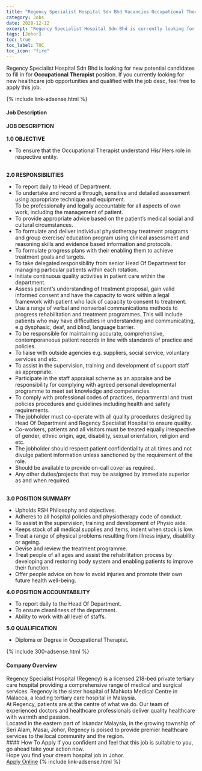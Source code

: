 ```yaml
---
title: "Regency Specialist Hospital Sdn Bhd Vacancies Occupational Therapist" 
category: Jobs 
date: 2020-12-12 
excerpt: "Regency Specialist Hospital Sdn Bhd is currently looking for suitable person to fill in the Occupational Therapist which positioned at Johor" 
tags: [Johor] 
toc: true 
toc_label: TOC 
toc_icon: "fire" 
--- 
```


<p>Regency Specialist Hospital Sdn Bhd is looking for new potential candidates to fill in for <b>Occupational Therapist</b> position. If you currently looking for new healthcare job opportunities and qualified with the job desc, feel free to apply this job.
</p>{% include link-adsense.html %} 
<div><div><div><h4>Job Description</h4></div></div><div><div><span><div><div><strong>JOB DESCRIPTION</strong></div><div><br><strong>1.0 OBJECTIVE</strong></div><div><ul><li>To ensure that the Occupational Therapist understand His/ Hers role in respective entity.<br>&#160;</li></ul><div><strong>2.0 RESPONSIBILITIES</strong></div></div><ul><li>To report daily to Head of Department.</li><li>To undertake and record a through, sensitive and detailed assessment using appropriate technique and equipment.<br>To be professionally and legally accountable for all aspects of own work, including the management of patient.</li><li>To provide appropriate advice based on the patient&#8217;s medical social and cultural circumstances.</li><li>To formulate and deliver individual physiotherapy treatment programs and group exercise/ education program using clinical assessment and reasoning skills and evidence based information and protocols.</li><li>To formulate progress plans with their enabling them to achieve treatment goals and targets.</li><li>To take delegated responsibility from senior Head Of Department for managing particular patients within each rotation.</li><li>Initiate continuous quality activities in patient care within the department.</li><li>Assess patient&#8217;s understanding of treatment proposal, gain valid informed consent and have the capacity to work within a legal framework with patient who lack of capacity to consent to treatment.</li><li>Use a range of verbal and nonverbal communications methods to progress rehabilitation and treatment programmes. This will include patients who may have difficulties in understanding and communicating, e.g dysphasic, deaf, and blind, language barrier.</li><li>To be responsible for maintaining accurate, comprehensive, contemporaneous patient records in line with standards of practice and policies.</li><li>To liaise with outside agencies e.g. suppliers, social service, voluntary services and etc.</li><li>To assist in the supervision, training and development of support staff as appropriate.</li><li>Participate in the staff appraisal scheme as an appraise and be responsibility for complying with agreed personal developmental programme to meet set knowledge and competencies.</li><li>To comply with professional codes of practices, departmental and trust policies procedures and guidelines including health and safety requirements.</li><li>The jobholder must co-operate with all quality procedures designed by Head Of Department and Regency Specialist Hospital to ensure quality.</li><li>Co-workers, patients and all visitors must be treated equally irrespective of gender, ethnic origin, age, disability, sexual orientation, religion and etc.</li><li>The jobholder should respect patient confidentiality at all times and not divulge patient information unless sanctioned by the requirement of the role.</li><li>Should be available to provide on-call cover as required.</li><li>Any other duties/projects that may be assigned by immediate superior as and when required.<br>&#160;</li></ul><div><strong>3.0 POSITION SUMMARY</strong><ul><li>Upholds RSH Philosophy and objectives.</li><li>Adheres to all hospital policies and physiotherapy code of conduct.</li><li>To assist in the supervision, training and development of Physio aide.</li><li>Keeps stock of all medical supplies and items, indent when stock is low.</li><li>Treat a range of physical problems resulting from illness injury, disability or ageing.</li><li>Devise and review the treatment programme.</li><li>Treat people of all ages and assist the rehabilitation process by developing and restoring body system and enabling patients to improve their function.</li><li>Offer people advice on how to avoid injuries and promote their own future health well-being.</li></ul><div><strong>4.0 POSITION ACCOUNTABILITY</strong></div><ul><li>To report daily to the Head Of Department.</li><li>To ensure cleanliness of the department.</li><li>Ability to work with all level of staffs.</li></ul><div><strong>5.0 QUALIFICATION</strong></div><ul><li>Diploma or Degree in Occupational Therapist.</li></ul></div></div></span></div></div></div> 
{% include 300-adsense.html %} 
<div><div><div><h4>Company Overview</h4></div></div><div><div><span><div><div>
<div>
		Regency Specialist Hospital (Regency) is a licensed 218-bed private tertiary care hospital providing a comprehensive range of medical and surgical services. Regency is the sister hospital of Mahkota Medical Centre in Malacca, a leading tertiary care hospital in Malaysia.</div>
<div>
		At Regency, patients are at the centre of what we do. Our team of experienced doctors and healthcare professionals deliver quality healthcare with warmth and passion.</div>
<div>
		Located in the eastern part of Iskandar Malaysia, in the growing township of Seri Alam, Masai, Johor, Regency is poised to provide premier healthcare services to the local community and the region.</div>
</div></div></span></div></div></div> 
#### How To Apply 
If you confident and feel that this job is suitable to you, go ahead take your action now. <br/> 
Hope you find your dream hospital job in Johor. <br/> 
<a href="https://www.jobstreet.com.my/en/job/occupational-therapist-4421886?jobId=jobstreet-my-job-4421886&sectionRank=29&token=0~e36f5a4f-97f0-4a91-8e90-cc207eb77f24&fr=SRP%20View%20In%20New%20Ta" class="btn btn--warning" target="_blank" rel="nofollow noopenner">Apply Online</a> 
{% include link-adsense.html %} 